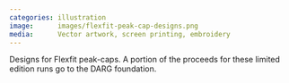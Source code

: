 ```yaml
---
categories: illustration
image:      images/flexfit-peak-cap-designs.png
media:      Vector artwork, screen printing, embroidery
---
```

Designs for Flexfit peak-caps. A portion of the proceeds for these limited
edition runs go to the DARG foundation.
